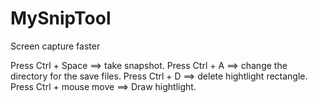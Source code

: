 # MySnipTool
Screen capture faster

Press Ctrl + Space  ==> take snapshot.
Press Ctrl + A      ==> change the directory for the save files.
Press Ctrl + D      ==> delete hightlight rectangle.
Press Ctrl + mouse move ==> Draw hightlight.
